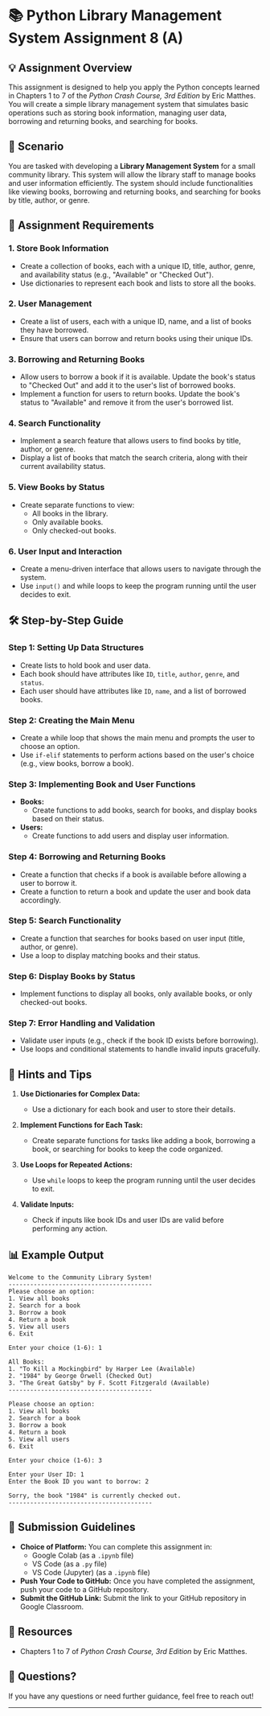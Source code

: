# 📚 Python Library Management System Assignment 8 (A)

## 💡 Assignment Overview

This assignment is designed to help you apply the Python concepts learned in Chapters 1 to 7 of the _Python Crash Course, 3rd Edition_ by Eric Matthes. You will create a simple library management system that simulates basic operations such as storing book information, managing user data, borrowing and returning books, and searching for books.

## 📝 Scenario

You are tasked with developing a **Library Management System** for a small community library. This system will allow the library staff to manage books and user information efficiently. The system should include functionalities like viewing books, borrowing and returning books, and searching for books by title, author, or genre.

## 🎯 Assignment Requirements

### 1. **Store Book Information**

- Create a collection of books, each with a unique ID, title, author, genre, and availability status (e.g., "Available" or "Checked Out").
- Use dictionaries to represent each book and lists to store all the books.

### 2. **User Management**

- Create a list of users, each with a unique ID, name, and a list of books they have borrowed.
- Ensure that users can borrow and return books using their unique IDs.

### 3. **Borrowing and Returning Books**

- Allow users to borrow a book if it is available. Update the book's status to "Checked Out" and add it to the user's list of borrowed books.
- Implement a function for users to return books. Update the book's status to "Available" and remove it from the user's borrowed list.

### 4. **Search Functionality**

- Implement a search feature that allows users to find books by title, author, or genre.
- Display a list of books that match the search criteria, along with their current availability status.

### 5. **View Books by Status**

- Create separate functions to view:
  - All books in the library.
  - Only available books.
  - Only checked-out books.

### 6. **User Input and Interaction**

- Create a menu-driven interface that allows users to navigate through the system.
- Use `input()` and while loops to keep the program running until the user decides to exit.

## 🛠️ Step-by-Step Guide

### Step 1: Setting Up Data Structures

- Create lists to hold book and user data.
- Each book should have attributes like `ID`, `title`, `author`, `genre`, and `status`.
- Each user should have attributes like `ID`, `name`, and a list of borrowed books.

### Step 2: Creating the Main Menu

- Create a while loop that shows the main menu and prompts the user to choose an option.
- Use `if-elif` statements to perform actions based on the user's choice (e.g., view books, borrow a book).

### Step 3: Implementing Book and User Functions

- **Books:**
  - Create functions to add books, search for books, and display books based on their status.
- **Users:**
  - Create functions to add users and display user information.

### Step 4: Borrowing and Returning Books

- Create a function that checks if a book is available before allowing a user to borrow it.
- Create a function to return a book and update the user and book data accordingly.

### Step 5: Search Functionality

- Create a function that searches for books based on user input (title, author, or genre).
- Use a loop to display matching books and their status.

### Step 6: Display Books by Status

- Implement functions to display all books, only available books, or only checked-out books.

### Step 7: Error Handling and Validation

- Validate user inputs (e.g., check if the book ID exists before borrowing).
- Use loops and conditional statements to handle invalid inputs gracefully.

## 🧩 Hints and Tips

1. **Use Dictionaries for Complex Data:**

   - Use a dictionary for each book and user to store their details.

2. **Implement Functions for Each Task:**

   - Create separate functions for tasks like adding a book, borrowing a book, or searching for books to keep the code organized.

3. **Use Loops for Repeated Actions:**

   - Use `while` loops to keep the program running until the user decides to exit.

4. **Validate Inputs:**
   - Check if inputs like book IDs and user IDs are valid before performing any action.

## 📊 Example Output

```plaintext
Welcome to the Community Library System!
----------------------------------------
Please choose an option:
1. View all books
2. Search for a book
3. Borrow a book
4. Return a book
5. View all users
6. Exit

Enter your choice (1-6): 1

All Books:
1. "To Kill a Mockingbird" by Harper Lee (Available)
2. "1984" by George Orwell (Checked Out)
3. "The Great Gatsby" by F. Scott Fitzgerald (Available)
----------------------------------------

Please choose an option:
1. View all books
2. Search for a book
3. Borrow a book
4. Return a book
5. View all users
6. Exit

Enter your choice (1-6): 3

Enter your User ID: 1
Enter the Book ID you want to borrow: 2

Sorry, the book "1984" is currently checked out.
----------------------------------------
```

## 📌 Submission Guidelines

- **Choice of Platform:** You can complete this assignment in:
  - Google Colab (as a `.ipynb` file)
  - VS Code (as a `.py` file)
  - VS Code (Jupyter) (as a `.ipynb` file)
- **Push Your Code to GitHub:** Once you have completed the assignment, push your code to a GitHub repository.
- **Submit the GitHub Link:** Submit the link to your GitHub repository in Google Classroom.

## 🔗 Resources

- Chapters 1 to 7 of _Python Crash Course, 3rd Edition_ by Eric Matthes.

## 📧 Questions?

If you have any questions or need further guidance, feel free to reach out!

---
